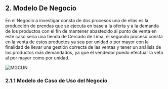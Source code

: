 ## 2. Modelo De Negocio
En el Negocio a investigar consta de dos procesos una de ellas es la producción de prendas que se ejecuta en base a la oferta y a la demanda de los productos con el fin de mantener abastecido al punto de venta en este caso seria una tienda de Cercado de Lima, el segundo proceso consta en la venta de estos productos ya sea por unidad o por mayor con la finalidad de llevar una gestión correcta de las ventas y tener un análisis de los productos más demandados, ya que el vendedor puedo efectuar la veta al por mayor como por unidad. 

![MGCUN](https://github.dev/gluis1996/PROYECTO-G5/blob/bd9d8282c8983d6d1b0582c76f1f5954075c898b/images/Modelo%20General%20de%20CUN.png)

### 2.1.1 Modelo de Caso de Uso del Negocio